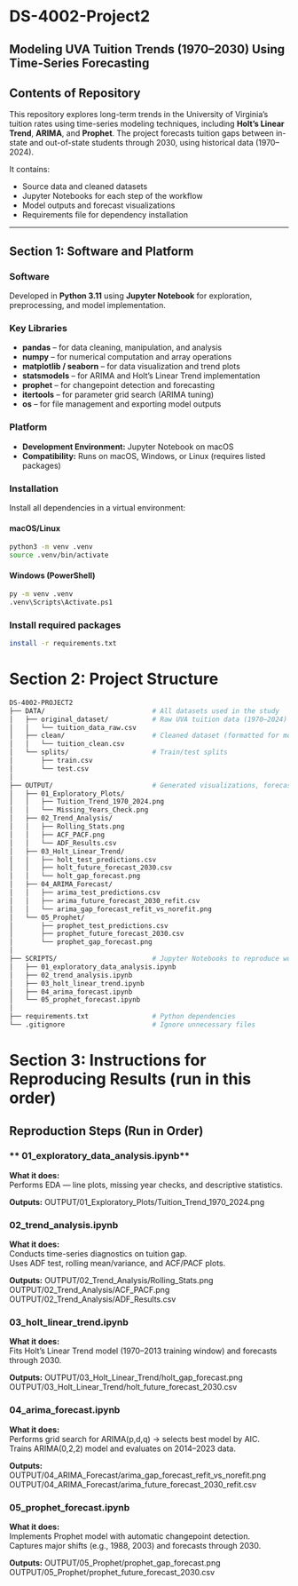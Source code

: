 # DS-4002-Project2
**Modeling UVA Tuition Trends (1970–2030) Using Time-Series Forecasting**
---

## Contents of Repository
This repository explores long-term trends in the University of Virginia’s tuition rates using time-series modeling techniques, including **Holt’s Linear Trend**, **ARIMA**, and **Prophet**. The project forecasts tuition gaps between in-state and out-of-state students through 2030, using historical data (1970–2024).

It contains:
- Source data and cleaned datasets  
- Jupyter Notebooks for each step of the workflow  
- Model outputs and forecast visualizations  
- Requirements file for dependency installation

---

## Section 1: Software and Platform  
### **Software**
Developed in **Python 3.11** using **Jupyter Notebook** for exploration, preprocessing, and model implementation.  

### **Key Libraries**
- **pandas** – for data cleaning, manipulation, and analysis  
- **numpy** – for numerical computation and array operations  
- **matplotlib / seaborn** – for data visualization and trend plots  
- **statsmodels** – for ARIMA and Holt’s Linear Trend implementation  
- **prophet** – for changepoint detection and forecasting  
- **itertools** – for parameter grid search (ARIMA tuning)  
- **os** – for file management and exporting model outputs

### **Platform**
- **Development Environment:** Jupyter Notebook on macOS  
- **Compatibility:** Runs on macOS, Windows, or Linux (requires listed packages)  

### **Installation**
Install all dependencies in a virtual environment:
#### macOS/Linux
``` bash 
python3 -m venv .venv
source .venv/bin/activate
```

#### Windows (PowerShell)
``` bash
py -m venv .venv
.venv\Scripts\Activate.ps1
```

### Install required packages
``` bash pip
install -r requirements.txt
```

# Section 2: Project Structure
``` bash
DS-4002-PROJECT2
├── DATA/                           # All datasets used in the study
│   ├── original_dataset/           # Raw UVA tuition data (1970–2024)
│   │   └── tuition_data_raw.csv
│   ├── clean/                      # Cleaned dataset (formatted for modeling)
│   │   └── tuition_clean.csv
│   └── splits/                     # Train/test splits
│       ├── train.csv
│       └── test.csv
│
├── OUTPUT/                         # Generated visualizations, forecasts, and reports
│   ├── 01_Exploratory_Plots/
│   │   ├── Tuition_Trend_1970_2024.png
│   │   └── Missing_Years_Check.png
│   ├── 02_Trend_Analysis/
│   │   ├── Rolling_Stats.png
│   │   ├── ACF_PACF.png
│   │   └── ADF_Results.csv
│   ├── 03_Holt_Linear_Trend/
│   │   ├── holt_test_predictions.csv
│   │   ├── holt_future_forecast_2030.csv
│   │   └── holt_gap_forecast.png
│   ├── 04_ARIMA_Forecast/
│   │   ├── arima_test_predictions.csv
│   │   ├── arima_future_forecast_2030_refit.csv
│   │   └── arima_gap_forecast_refit_vs_norefit.png
│   └── 05_Prophet/
│       ├── prophet_test_predictions.csv
│       ├── prophet_future_forecast_2030.csv
│       └── prophet_gap_forecast.png
│
├── SCRIPTS/                        # Jupyter Notebooks to reproduce workflow
│   ├── 01_exploratory_data_analysis.ipynb
│   ├── 02_trend_analysis.ipynb
│   ├── 03_holt_linear_trend.ipynb
│   ├── 04_arima_forecast.ipynb
│   └── 05_prophet_forecast.ipynb
│
├── requirements.txt                # Python dependencies
└── .gitignore                      # Ignore unnecessary files
```

# Section 3: Instructions for Reproducing Results (run in this order)
## Reproduction Steps (Run in Order)

### ** 01_exploratory_data_analysis.ipynb**
**What it does:**  
Performs EDA — line plots, missing year checks, and descriptive statistics.

**Outputs:**
OUTPUT/01_Exploratory_Plots/Tuition_Trend_1970_2024.png

### **02_trend_analysis.ipynb**
**What it does:**  
Conducts time-series diagnostics on tuition gap.  
Uses ADF test, rolling mean/variance, and ACF/PACF plots.

**Outputs:**
OUTPUT/02_Trend_Analysis/Rolling_Stats.png
OUTPUT/02_Trend_Analysis/ACF_PACF.png
OUTPUT/02_Trend_Analysis/ADF_Results.csv

### **03_holt_linear_trend.ipynb**
**What it does:**  
Fits Holt’s Linear Trend model (1970–2013 training window) and forecasts through 2030.

**Outputs:**
OUTPUT/03_Holt_Linear_Trend/holt_gap_forecast.png
OUTPUT/03_Holt_Linear_Trend/holt_future_forecast_2030.csv

### **04_arima_forecast.ipynb**
**What it does:**  
Performs grid search for ARIMA(p,d,q) → selects best model by AIC.  
Trains ARIMA(0,2,2) model and evaluates on 2014–2023 data.

**Outputs:**  
OUTPUT/04_ARIMA_Forecast/arima_gap_forecast_refit_vs_norefit.png
OUTPUT/04_ARIMA_Forecast/arima_future_forecast_2030_refit.csv

### **05_prophet_forecast.ipynb**
**What it does:**  
Implements Prophet model with automatic changepoint detection.  
Captures major shifts (e.g., 1988, 2003) and forecasts through 2030.

**Outputs:**
OUTPUT/05_Prophet/prophet_gap_forecast.png
OUTPUT/05_Prophet/prophet_future_forecast_2030.csv

